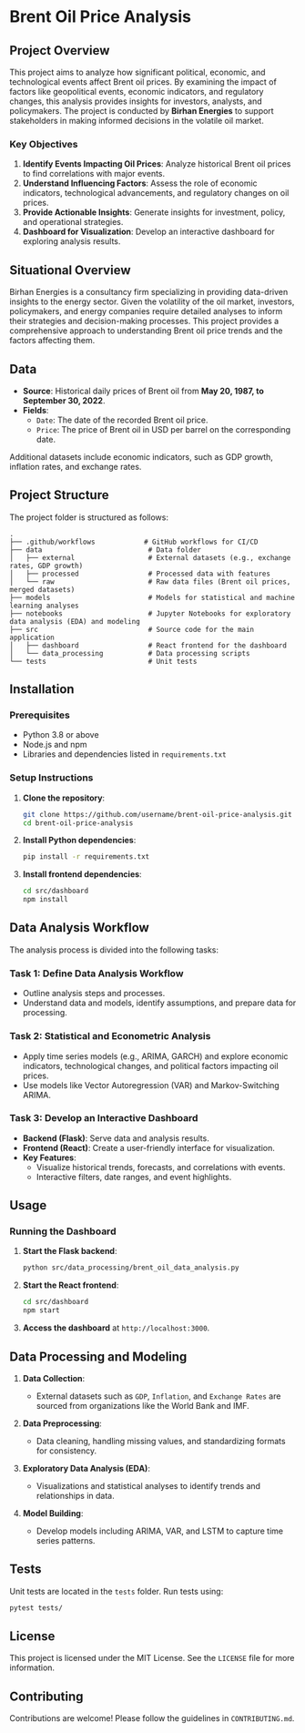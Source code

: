

# Brent Oil Price Analysis

## Project Overview

This project aims to analyze how significant political, economic, and technological events affect Brent oil prices. By examining the impact of factors like geopolitical events, economic indicators, and regulatory changes, this analysis provides insights for investors, analysts, and policymakers. The project is conducted by **Birhan Energies** to support stakeholders in making informed decisions in the volatile oil market.

### Key Objectives

1. **Identify Events Impacting Oil Prices**: Analyze historical Brent oil prices to find correlations with major events.
2. **Understand Influencing Factors**: Assess the role of economic indicators, technological advancements, and regulatory changes on oil prices.
3. **Provide Actionable Insights**: Generate insights for investment, policy, and operational strategies.
4. **Dashboard for Visualization**: Develop an interactive dashboard for exploring analysis results.

## Situational Overview

Birhan Energies is a consultancy firm specializing in providing data-driven insights to the energy sector. Given the volatility of the oil market, investors, policymakers, and energy companies require detailed analyses to inform their strategies and decision-making processes. This project provides a comprehensive approach to understanding Brent oil price trends and the factors affecting them.

## Data

- **Source**: Historical daily prices of Brent oil from **May 20, 1987, to September 30, 2022**.
- **Fields**:
  - `Date`: The date of the recorded Brent oil price.
  - `Price`: The price of Brent oil in USD per barrel on the corresponding date.

Additional datasets include economic indicators, such as GDP growth, inflation rates, and exchange rates.

## Project Structure

The project folder is structured as follows:

```plaintext
.
├── .github/workflows            # GitHub workflows for CI/CD
├── data                          # Data folder
│   ├── external                  # External datasets (e.g., exchange rates, GDP growth)
│   ├── processed                 # Processed data with features
│   └── raw                       # Raw data files (Brent oil prices, merged datasets)
├── models                        # Models for statistical and machine learning analyses
├── notebooks                     # Jupyter Notebooks for exploratory data analysis (EDA) and modeling
├── src                           # Source code for the main application
│   ├── dashboard                 # React frontend for the dashboard
│   └── data_processing           # Data processing scripts
└── tests                         # Unit tests
```

## Installation

### Prerequisites

- Python 3.8 or above
- Node.js and npm
- Libraries and dependencies listed in `requirements.txt`

### Setup Instructions

1. **Clone the repository**:
   ```bash
   git clone https://github.com/username/brent-oil-price-analysis.git
   cd brent-oil-price-analysis
   ```

2. **Install Python dependencies**:
   ```bash
   pip install -r requirements.txt
   ```

3. **Install frontend dependencies**:
   ```bash
   cd src/dashboard
   npm install
   ```

## Data Analysis Workflow

The analysis process is divided into the following tasks:

### Task 1: Define Data Analysis Workflow
- Outline analysis steps and processes.
- Understand data and models, identify assumptions, and prepare data for processing.

### Task 2: Statistical and Econometric Analysis
- Apply time series models (e.g., ARIMA, GARCH) and explore economic indicators, technological changes, and political factors impacting oil prices.
- Use models like Vector Autoregression (VAR) and Markov-Switching ARIMA.

### Task 3: Develop an Interactive Dashboard
- **Backend (Flask)**: Serve data and analysis results.
- **Frontend (React)**: Create a user-friendly interface for visualization.
- **Key Features**:
  - Visualize historical trends, forecasts, and correlations with events.
  - Interactive filters, date ranges, and event highlights.

## Usage

### Running the Dashboard

1. **Start the Flask backend**:
   ```bash
   python src/data_processing/brent_oil_data_analysis.py
   ```

2. **Start the React frontend**:
   ```bash
   cd src/dashboard
   npm start
   ```

3. **Access the dashboard** at `http://localhost:3000`.

## Data Processing and Modeling

1. **Data Collection**:
   - External datasets such as `GDP`, `Inflation`, and `Exchange Rates` are sourced from organizations like the World Bank and IMF.

2. **Data Preprocessing**:
   - Data cleaning, handling missing values, and standardizing formats for consistency.

3. **Exploratory Data Analysis (EDA)**:
   - Visualizations and statistical analyses to identify trends and relationships in data.

4. **Model Building**:
   - Develop models including ARIMA, VAR, and LSTM to capture time series patterns.

## Tests

Unit tests are located in the `tests` folder. Run tests using:

```bash
pytest tests/
```



## License

This project is licensed under the MIT License. See the `LICENSE` file for more information.

## Contributing

Contributions are welcome! Please follow the guidelines in `CONTRIBUTING.md`.





